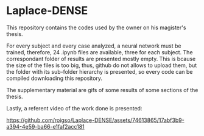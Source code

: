 # Laplace-DENSE
This repository contains the codes used by the owner on his magister's thesis.

For every subject and every case analyzed, a neural network must be trained, therefore, 24 .ipynb files are available, three for each subject. The correspondant folder of results are presented mostly empty. This is bcause the size of the files is too big, thus, github do not allows to upload them, but the folder with its sub-folder hierarchy is presented, so every code can be compiled downloading this repository.

The supplementary material are gifs of some results of some sections of the thesis.

Lastly, a referent video of the work done is presented:

https://github.com/roigso/Laplace-DENSE/assets/74613865/17abf3b9-a394-4e59-ba66-e1faf2acc181

